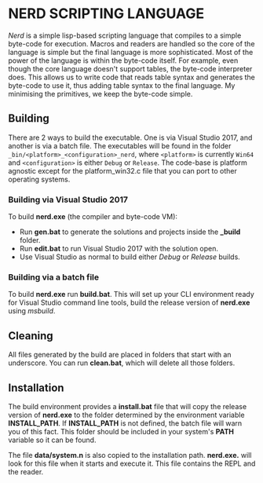 # NERD SCRIPTING LANGUAGE

_Nerd_ is a simple lisp-based scripting language that compiles to a simple byte-code for execution.  Macros and readers are handled so the core of the language is simple but the final language is more sophisticated.
Most of the power of the language is within the byte-code itself.  For example, even though the core language doesn't support tables, the byte-code interpreter does.  This allows us to write code that reads table syntax and generates
the byte-code to use it, thus adding table syntax to the final language.  My minimising the primitives, we keep the byte-code simple.

## Building

There are 2 ways to build the executable.  One is via Visual Studio 2017, and another is via a batch file.  The
executables will be found in the folder `_bin/<platform>_<configuration>_nerd`, where `<platform>` is currently `Win64` and `<configuration>` is either `Debug` or `Release`.
The code-base is platform agnostic except for the platform_win32.c file that you can port to other operating systems.

### Building via Visual Studio 2017

To build **nerd.exe** (the compiler and byte-code VM):

* Run **gen.bat** to generate the solutions and projects inside the **_build** folder.
* Run **edit.bat** to run Visual Studio 2017 with the solution open.
* Use Visual Studio as normal to build either _Debug_ or _Release_ builds.

### Building via a batch file

To build **nerd.exe** run **build.bat**.  This will set up your CLI environment ready for Visual Studio command line tools,
build the release version of **nerd.exe** using _msbuild_.

## Cleaning

All files generated by the build are placed in folders that start with an underscore.  You can run **clean.bat**, which
will delete all those folders.

## Installation

The build environment provides a **install.bat** file that will copy the release version of **nerd.exe** to the folder
determined by the environment variable **INSTALL_PATH**.  If **INSTALL_PATH** is not defined, the batch file will
warn you of this fact.  This folder should be included in your system's **PATH** variable so it can be found.

The file **data/system.n** is also copied to the installation path.  **nerd.exe.** will look for this file when it starts and execute it.  This file contains the REPL and the reader.